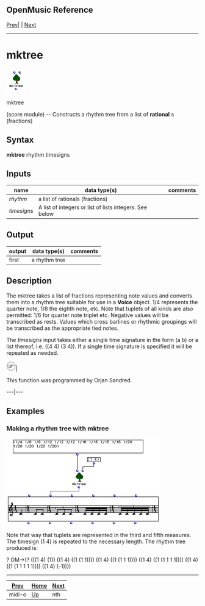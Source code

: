 OpenMusic Reference  
---  
[Prev](midi-o)| | [Next](nth)  
  
* * *

# mktree

![](figures/functions/score/mktree.png)

  
  
mktree  
  
(score module) \-- Constructs a rhythm tree from a list of **rational** s
(fractions)  

## Syntax

   **mktree**  rhythm timesigns  

## Inputs

name| data type(s)| comments  
---|---|---  
  _rhythm_ |  a list of rationals (fractions)|  
  _timesigns_ |  A list of integers or list of lists integers. See below|  
  
## Output

output| data type(s)| comments  
---|---|---  
first| a rhythm tree|  
  
## Description

The  mktree  takes a list of fractions representing note values and converts
them into a rhythm tree suitable for use in a **Voice** object. 1/4 represents
the quarter note, 1/8 the eighth note, etc. Note that tuplets of all kinds are
also permitted: 1/6 for quarter note triplet etc. Negative values will be
transcribed as rests. Values which cross barlines or rhythmic groupings will
be transcribed as the appropriate tied notes.

The  _timesigns_  input takes either a single time signature in the form (a b)
or a list thereof, i.e. ((4 4) (3 4)). If a single time signature is specified
it will be repeated as needed.

![Note](figures/images/note.gif)|

This function was programmed by Orjan Sandred.  
  
---|---  
  
## Examples

### Making a rhythm tree with  mktree 

![](figures/functions/score/mktreeEX1.png)

Note that way that tuplets are represented in the third and fifth measures.
The timesign (1 4) is repeated to the necessary length. The rhythm tree
produced is:

 ? OM->(? (((1 4) (1)) ((1 4) ((1 (1 1)))) ((1 4) ((1 (1 1 1)))) ((1 4) ((1 (1
1 1 1)))) ((1 4) ((1 (1 1 1 1 1)))) ((1 4) (-1)))) 

* * *

[Prev](midi-o)| [Home](index)| [Next](nth)  
---|---|---  
midi-o| [Up](funcref.main)| nth

